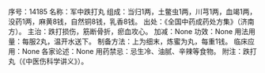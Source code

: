 序号：14185
名称：军中跌打丸
组成：当归1两，土鳖虫1两，川芎1两，血竭1两，没药1两，麻黄8钱，自然铜8钱，乳香8钱。
出处：《全国中药成药处方集》（济南方）。
主治：跌打损伤，筋断骨折，瘀血攻心。
加减：None
功效：None
用法用量：每服2丸，温开水送下。
制备方法：上为细末，炼蜜为丸，每重1钱。
临床应用：None
各家论述：None
用药禁忌：忌生冷、油腻、辛辣等食物。
附注：跌打丸（《中医伤科学讲义》）。
